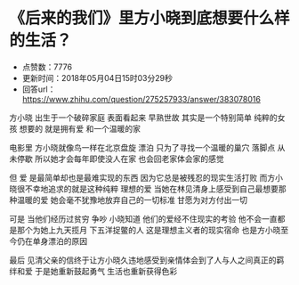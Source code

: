 # 《后来的我们》里方小晓到底想要什么样的生活？
- 点赞数：7776
- 更新时间：2018年05月04日15时03分29秒
- 回答url：https://www.zhihu.com/question/275257933/answer/383078016
<body>
 <p data-pid="S-azzfE0">方小晓 出生于一个破碎家庭 表面看起来 早熟世故 其实是一个特别简单 纯粹的女孩 想要的 就是拥有爱 和一个温暖的家</p>
 <p data-pid="K-MO6dDZ">电影里 方小晓就像鸟一样在北京盘旋 漂泊 只为了寻找一个温暖的巢穴 落脚点 从未停歇 所以她才会每年即使没人在家 也会回老家体会家的感觉</p>
 <p data-pid="tOUjatXv">但 爱 是最简单却也是最难实现的东西 因为它总是被残忍的现实生活打败 而方小晓很不幸地追求的就是这种纯粹 理想的爱 当她在林见清身上感受到自己最想要那种温暖的爱 她会毫不犹豫地放弃自己的一切标准 甘愿为对方付出一切</p>
 <p data-pid="hFobb2N4">可是 当他们经历过贫穷 争吵 小晓知道 他们的爱经不住现实的考验 他不会一直都是那个为她上九天揽月 下五洋捉鳖的人 这是理想主义者的现实宿命 也是方小晓至今仍在单身漂泊的原因</p>
 <p data-pid="wzO9aW1K">最后 见清父亲的信终于让方小晓久违地感受到亲情体会到了人与人之间真正的羁绊和爱 于是她重新鼓起勇气 生活也重新获得色彩</p>
</body>